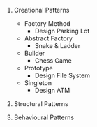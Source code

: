1. Creational Patterns
   - Factory Method
     - Design Parking Lot
   - Abstract Factory
     - Snake & Ladder
   - Builder 
     - Chess Game
   - Prototype
     - Design File System
   - Singleton
     - Design ATM

2. Structural Patterns
3. Behavioural Patterns